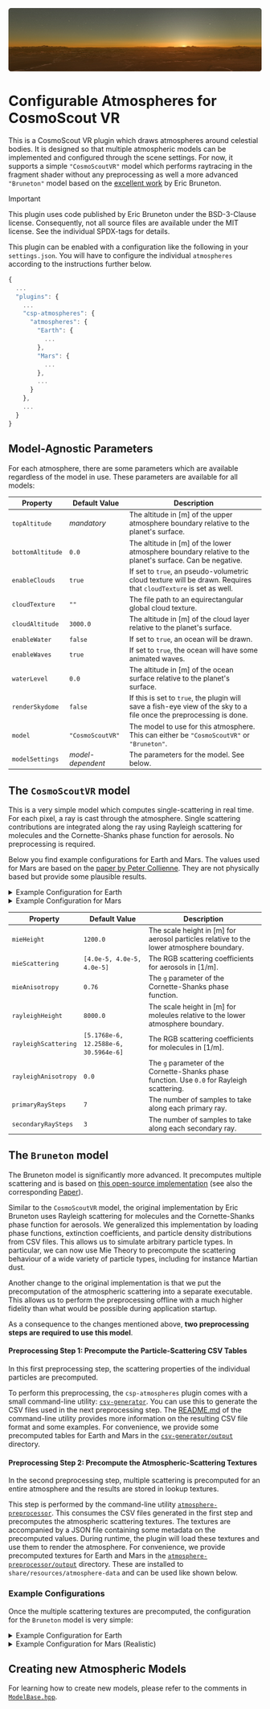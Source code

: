 <!--
SPDX-FileCopyrightText: German Aerospace Center (DLR) <cosmoscout@dlr.de>
SPDX-License-Identifier: CC-BY-4.0
 -->

<p align="center"> 
  <img src ="../../docs/img/banner-sunset.jpg" />
</p>

# Configurable Atmospheres for CosmoScout VR

This is a CosmoScout VR plugin which draws atmospheres around celestial bodies.
It is designed so that multiple atmospheric models can be implemented and configured through the scene settings.
For now, it supports a simple `"CosmoScoutVR"` model which performs raytracing in the fragment shader without any preprocessing as well a more advanced `"Bruneton"` model based on the [excellent work](https://github.com/ebruneton/precomputed_atmospheric_scattering) by Eric Bruneton.

> [!IMPORTANT]
> This plugin uses code published by Eric Bruneton under the BSD-3-Clause license. Consequently, not all source files are available under the MIT license. See the individual SPDX-tags for details.

This plugin can be enabled with a configuration like the following in your `settings.json`.
You will have to configure the individual `atmospheres` according to the instructions further below.

```javascript
{
  ...
  "plugins": {
    ...
    "csp-atmospheres": {
      "atmospheres": {
        "Earth": {
          ...
        },
        "Mars": {
          ...
        },
        ...
      }
    },
    ...
  }
}
```

## Model-Agnostic Parameters

For each atmosphere, there are some parameters which are available regardless of the model in use.
These parameters are available for all models:

| Property         | Default Value     | Description                                                                                                         |
| ---------------- | ----------------- | ------------------------------------------------------------------------------------------------------------------- |
| `topAltitude`    | _mandatory_       | The altitude in [m] of the upper atmosphere boundary relative to the planet's surface.                              |
| `bottomAltitude` | `0.0`             | The altitude in [m] of the lower atmosphere boundary relative to the planet's surface. Can be negative.             |
| `enableClouds`   | `true`            | If set to `true`, an pseudo-volumetric cloud texture will be drawn. Requires that `cloudTexture` is set as well.    |
| `cloudTexture`   | `""`              | The file path to an equirectangular global cloud texture.                                                           |
| `cloudAltitude`  | `3000.0`          | The altitude in [m] of the cloud layer relative to the planet's surface.                                            |
| `enableWater`    | `false`           | If set to `true`, an ocean will be drawn.                                                                           |
| `enableWaves`    | `true`            | If set to `true`, the ocean will have some animated waves.                                                          |
| `waterLevel`     | `0.0`             | The altitude in [m] of the ocean surface relative to the planet's surface.                                          |
| `renderSkydome`  | `false`           | If this is set to `true`, the plugin will save a fish-eye view of the sky to a file once the preprocessing is done. |
| `model`          | `"CosmoScoutVR"`  | The model to use for this atmosphere. This can either be `"CosmoScoutVR"` or `"Bruneton"`.                          |
| `modelSettings`  | _model-dependent_ | The parameters for the model. See below.                                                                            |

## The `CosmoScoutVR` model

This is a very simple model which computes single-scattering in real time.
For each pixel, a ray is cast through the atmosphere.
Single scattering contributions are integrated along the ray using Rayleigh scattering for molecules and the Cornette-Shanks phase function for aerosols.
No preprocessing is required.

Below you find example configurations for Earth and Mars.
The values used for Mars are based on the [paper by Peter Collienne](https://www.semanticscholar.org/paper/Physically-Based-Rendering-of-the-Martian-Collienne-Wolff/e71c3683a70f75aedfce3f6bad401e6819d0d713).
They are not physically based but provide some plausible results.

<details>
<summary>Example Configuration for Earth</summary>

```javascript
"Earth": {
  "topAltitude": 80000,
  "bottomAltitude": 0,
  "cloudTexture": "../share/resources/textures/earth-clouds.jpg",
  "model": "CosmoScoutVR",
  "modelSettings": {
    "mieAnisotropy": 0.76,
    "mieHeight": 1200,
    "mieScattering": [
      4.0e-5,
      4.0e-5,
      4.0e-5
    ],
    "rayleighAnisotropy": 0,
    "rayleighHeight": 8000,
    "rayleighScattering": [
      5.1768e-6,
      12.2588e-6,
      30.5964e-6
    ]
  }
}
```

</details>

<details>
<summary>Example Configuration for Mars</summary>

```javascript
"Mars": {
  "topAltitude": 100000,
  "bottomAltitude": -4500,
  "model": "CosmoScoutVR",
  "modelSettings": {
    "mieAnisotropy": 0.76,
    "mieHeight": 1200,
    "mieScattering": [
      3.0e-6,
      3.0e-6,
      3.0e-6
    ],
    "rayleighAnisotropy": 0,
    "rayleighHeight": 11000,
    "rayleighScattering": [
      19.981e-6,
      13.57e-6,
      5.75e-6
    ]
  }
}
```

</details>

| Property             | Default Value                         | Description                                                                                 |
| -------------------- | ------------------------------------- | ------------------------------------------------------------------------------------------- |
| `mieHeight`          | `1200.0`                              | The scale height in [m] for aerosol particles relative to the lower atmosphere boundary.    |
| `mieScattering`      | `[4.0e-5, 4.0e-5, 4.0e-5]`            | The RGB scattering coefficients for aerosols in [1/m].                                      |
| `mieAnisotropy`      | `0.76`                                | The `g` parameter of the Cornette-Shanks phase function.                                    |
| `rayleighHeight`     | `8000.0`                              | The scale height in [m] for moleules relative to the lower atmosphere boundary.             |
| `rayleighScattering` | `[5.1768e-6, 12.2588e-6, 30.5964e-6]` | The RGB scattering coefficients for molecules in [1/m].                                     |
| `rayleighAnisotropy` | `0.0`                                 | The `g` parameter of the Cornette-Shanks phase function. Use `0.0` for Rayleigh scattering. |
| `primaryRaySteps`    | `7`                                   | The number of samples to take along each primary ray.                                       |
| `secondaryRaySteps`  | `3`                                   | The number of samples to take along each secondary ray.                                     |

## The `Bruneton` model

The Bruneton model is significantly more advanced.
It precomputes multiple scattering and is based on [this open-source implementation](https://github.com/ebruneton/precomputed_atmospheric_scattering) (see also the corresponding [Paper](https://inria.hal.science/inria-00288758/en)).

Similar to the `CosmoScoutVR` model, the original implementation by Eric Bruneton uses Rayleigh scattering for molecules and the Cornette-Shanks phase function for aerosols.
We generalized this implementation by loading phase functions, extinction coefficients, and particle density distributions from CSV files.
This allows us to simulate arbitrary particle types.
In particular, we can now use Mie Theory to precompute the scattering behaviour of a wide variety of particle types, including for instance Martian dust.

Another change to the original implementation is that we put the precomputation of the atmospheric scattering into a separate executable.
This allows us to perform the preprocessing offline with a much higher fidelity than what would be possible during application startup.

As a consequence to the changes mentioned above, **two preprocessing steps are required to use this model**.

#### Preprocessing Step 1: Precompute the Particle-Scattering CSV Tables

In this first preprocessing step, the scattering properties of the individual particles are precomputed.

To perform this preprocessing, the `csp-atmospheres` plugin comes with a small command-line utility: [`csv-generator`](csv-generator/README.md).
You can use this to generate the CSV files used in the next preprocessing step.
The [README.md](csv-generator/README.md) of the command-line utility provides more information on the resulting CSV file format and some examples.
For convenience, we provide some precomputed tables for Earth and Mars in the [`csv-generator/output`](csv-generator/output) directory.

#### Preprocessing Step 2: Precompute the Atmospheric-Scattering Textures

In the second preprocessing step, multiple scattering is precomputed for an entire atmosphere and the results are stored in lookup textures.

This step is performed by the command-line utility [`atmosphere-preprocessor`](atmosphere-preprocessor/README.md).
This consumes the CSV files generated in the first step and precomputes the atmospheric scattering textures.
The textures are accompanied by a JSON file containing some metadata on the precomputed values.
During runtime, the plugin will load these textures and use them to render the atmosphere.
For convenience, we provide precomputed textures for Earth and Mars in the [`atmosphere-preprocessor/output`](atmosphere-preprocessor/output) directory.
These are installed to `share/resources/atmosphere-data` and can be used like shown below.

### Example Configurations

Once the multiple scattering textures are precomputed, the configuration for the `Bruneton` model is very simple:

<details>
<summary>Example Configuration for Earth</summary>

```javascript
"Earth": {
  "cloudTexture": "../share/resources/textures/earth-clouds.jpg",
  "topAltitude": 80000,
  "bottomAltitude": 0,
  "model": "Bruneton",
  "modelSettings": {
    "dataDirectory": "../share/resources/atmosphere-data/earth"
  }
}
```

</details>

<details>
<summary>Example Configuration for Mars (Realistic)</summary>

```javascript
"Mars": {
  "topAltitude": 80000,
  "bottomAltitude": -4500,
  "model": "Bruneton",
  "modelSettings": {
    "dataDirectory": "../share/resources/atmosphere-data/mars"
  }
}
```

</details>

## Creating new Atmospheric Models

For learning how to create new models, please refer to the comments in [`ModelBase.hpp`](src/ModelBase.hpp).
